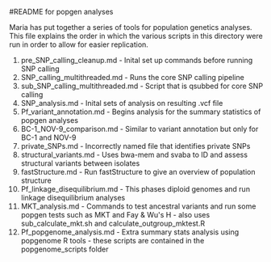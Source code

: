 #README for popgen analyses


Maria has put together a series of tools for population genetics analyses. This file explains the order in which the various scripts in this directory were run in order to allow for easier replication.

1. pre_SNP_calling_cleanup.md - Inital set up commands before running SNP calling
2. SNP_calling_multithreaded.md - Runs the core SNP calling pipeline
3. sub_SNP_calling_multithreaded.md - Script that is qsubbed for core SNP calling
4. SNP_analysis.md - Inital sets of analysis on resulting .vcf file
5. Pf_variant_annotation.md - Begins analysis for the summary statistics of popgen analyses
6. BC-1_NOV-9_comparison.md - Similar to variant annotation but only for BC-1 and NOV-9
7. private_SNPs.md - Incorrectly named file that identifies private SNPs
8. structural_variants.md - Uses bwa-mem and svaba to ID and assess structural variants between isolates
9. fastStructure.md - Run fastStructure to give an overview of population structure
10. Pf_linkage_disequilibrium.md - This phases diploid genomes and run linkage disequilibrium analyses
11. MKT_analysis.md - Commands to test ancestral variants and run some popgen tests such as MKT and Fay & Wu's H - also uses sub_calculate_mkt.sh and calculate_outgroup_mktest.R
12. Pf_popgenome_analysis.md - Extra summary stats analysis using popgenome R tools - these scripts are contained in the popgenome_scripts folder
